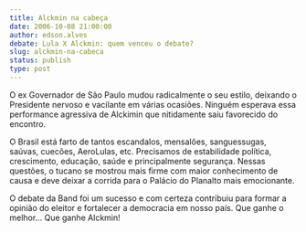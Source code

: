 ```yaml
---
title: Alckmin na cabeça
date: 2006-10-08 21:00:00
author: edson.alves
debate: Lula X Alckmin: quem venceu o debate?
slug: alckmin-na-cabeca
status: publish 
type: post
---
```


O ex Governador de São Paulo mudou radicalmente o seu estilo, deixando o Presidente nervoso e vacilante em várias ocasiões. Ninguém esperava essa performance agressiva de Alckimin que nitidamente saiu favorecido do encontro. 


O Brasil está farto de tantos escandalos, mensalões, sanguessugas, saúvas, cuecões, AeroLulas, etc. Precisamos de estabilidade política, crescimento, educação, saúde e principalmente segurança. Nessas questões, o tucano se mostrou mais firme com maior conhecimento de causa e deve deixar a corrida para o Palácio do Planalto mais emocionante.


O debate da Band foi um sucesso e com certeza contribuiu para formar a opinião do eleitor e fortalecer a democracia em nosso país. Que ganhe o melhor... Que ganhe Alckmin!


 



